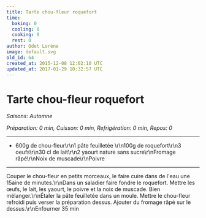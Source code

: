 ```yaml
---
title: Tarte chou-fleur roquefort
time:
  baking: 0
  cooling: 0
  cooking: 0
  rest: 0
author: Odet Lorène
image: default.svg
old_id: 64
created_at: 2015-12-08 12:02:10 UTC
updated_at: 2017-01-29 10:32:57 UTC
---
```


# Tarte chou-fleur roquefort

_Saisons: Automne_

_Préparation: 0 min, Cuisson: 0 min, Refrigération: 0 min, Repos: 0_

---

- 600g de chou-fleur\r\n1 pâte feuilletée \r\n100g de roquefort\r\n3 oeufs\r\n30 cl de lait\r\n2 yaourt nature sans sucre\r\nFromage râpé\r\nNoix de muscade\r\nPoivre

---

Couper le chou-fleur en petits morceaux, le faire cuire dans de l'eau une 15aine de minutes.\r\nDans un saladier faire fondre le roquefort. Mettre les œufs, le lait, les yaourt, le poivre et la noix de muscade. Bien mélanger.\r\nÉtaler la pâte feuilletée dans un moule. Mettre le chou-fleur refroidi puis verser la préparation dessus. Ajouter du fromage râpé sur le dessus.\r\nEnfourner 35 min
